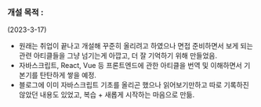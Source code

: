 ### 개설 목적 : 
(2023-3-17)
- 원래는 취업이 끝나고 개설해 꾸준히 올리려고 하였으나 면접 준비하면서 보게 되는 관련 아티클들을 그냥 넘기는게 아깝고, 더 잘 기억하기 위해 만들었음.
- 자바스크립트, React, Vue 등 프론트엔드에 관한 아티클을 번역 및 이해하면서 기본기를 탄탄하게 쌓을 예정.
- 블로그에 이미 자바스크립트 기초를 올리곤 했으나 읽어보기만하고 따로 기록하진 않았던 내용도 있었고, 복습 + 새롭게 시작하는 마음으로 만듦.